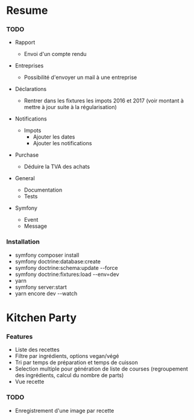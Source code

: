 # Resume

### TODO

- Rapport
    - Envoi d'un compte rendu
    
- Entreprises
    - Possibilité d'envoyer un mail à une entreprise
    
- Déclarations
    - Rentrer dans les fixtures les impots 2016 et 2017 (voir montant à mettre à jour suite à la régularisation)

- Notifications
    - Impots
        - Ajouter les dates
        - Ajouter les notifications

- Purchase
    - Déduire la TVA des achats

- General
    - Documentation
    - Tests
    
- Symfony
    - Event
    - Message
    
### Installation

- symfony composer install
- symfony doctrine:database:create
- symfony doctrine:schema:update --force
- symfony doctrine:fixtures:load --env=dev
- yarn
- symfony server:start
- yarn encore dev --watch

# Kitchen Party

### Features

- Liste des recettes  
- Filtre par ingrédients, options vegan/végé  
- Tri par temps de préparation et temps de cuisson  
- Selection multiple pour génération de liste de courses (regroupement des ingrédients, calcul du nombre de parts)  
- Vue recette

### TODO
- Enregistrement d'une image par recette
